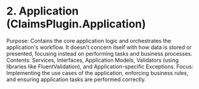 # 2. Application (ClaimsPlugin.Application)
Purpose: Contains the core application logic and orchestrates the application's workflow. It doesn't concern itself with how data is stored or presented, focusing instead on performing tasks and business processes.
Contents: Services, Interfaces, Application Models, Validators (using libraries like FluentValidation), and Application-specific Exceptions.
Focus: Implementing the use cases of the application, enforcing business rules, and ensuring application tasks are performed correctly.